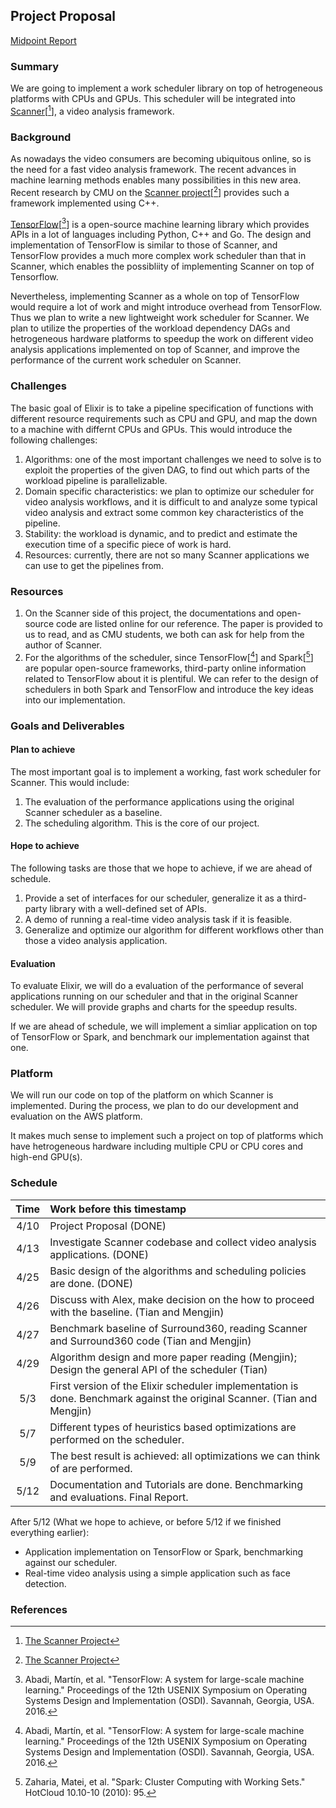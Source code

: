 ## Project Proposal

[Midpoint Report](https://mengjinyan.github.io/elixir/midpoint)

### Summary

We are going to implement a work scheduler library on top of hetrogeneous platforms with CPUs and GPUs. This scheduler will be integrated into [Scanner](https://github.com/scanner-research/scanner)[[^1]], a video analysis framework.

### Background

As nowadays the video consumers are becoming ubiquitous online, so is the need for a fast video analysis framework. The recent advances in machine learning methods enables many possibilities in this new area. Recent research by CMU on the [Scanner project](https://github.com/scanner-research/scanner)[[^1]] provides such a framework implemented using C++.

[TensorFlow](https://www.tensorflow.org/)[[^2]] is a open-source machine learning library which provides APIs in a lot of languages including Python, C++ and Go. The design and implementation of TensorFlow is similar to those of Scanner, and TensorFlow provides a much more complex work scheduler than that in Scanner, which enables the possibliity of implementing Scanner on top of Tensorflow.

Nevertheless, implementing Scanner as a whole on top of TensorFlow would require a lot of work and might introduce overhead from TensorFlow. Thus we plan to write a new lightweight work scheduler for Scanner. We plan to utilize the properties of the workload dependency DAGs and hetrogeneous hardware platforms to speedup the work on different video analysis applications implemented on top of Scanner, and improve the performance of the current work scheduler on Scanner.

### Challenges

The basic goal of Elixir is to take a pipeline specification of functions with different resource requirements such as CPU and GPU, and map the down to a machine with differnt CPUs and GPUs. This would introduce the following challenges:

1. Algorithms: one of the most important challenges we need to solve is to exploit the properties of the given DAG, to find out which parts of the workload pipeline is parallelizable.
2. Domain specific characteristics: we plan to optimize our scheduler for video analysis workflows, and it is difficult to and analyze some typical video analysis and extract some common key characteristics of the pipeline.
3. Stability: the workload is dynamic, and to predict and estimate the execution time of a specific piece of work is hard.
4. Resources: currently, there are not so many Scanner applications we can use to get the pipelines from.

### Resources

1. On the Scanner side of this project, the documentations and open-source code are listed online for our reference. The paper is provided to us to read, and as CMU students, we both can ask for help from the author of Scanner.
2. For the algorithms of the scheduler, since TensorFlow[[^2]] and Spark[[^3]] are popular open-source frameworks, third-party online information related to TensorFlow about it is plentiful. We can refer to the design of schedulers in both Spark and TensorFlow and introduce the key ideas into our implementation.

### Goals and Deliverables

#### Plan to achieve

The most important goal is to implement a working, fast work scheduler for Scanner. This would include:

1. The evaluation of the performance applications using the original Scanner scheduler as a baseline.
2. The scheduling algorithm. This is the core of our project.

#### Hope to achieve

The following tasks are those that we hope to achieve, if we are ahead of schedule.

1. Provide a set of interfaces for our scheduler, generalize it as a third-party library with a well-defined set of APIs.
2. A demo of running a real-time video analysis task if it is feasible.
3. Generalize and optimize our algorithm for different workflows other than those a video analysis application.

#### Evaluation

To evaluate Elixir, we will do a evaluation of the performance of several applications running on our scheduler and that in the original Scanner scheduler. We will provide graphs and charts for the speedup results.

If we are ahead of schedule, we will implement a simliar application on top of TensorFlow or Spark, and benchmark our implementation against that one.

### Platform

We will run our code on top of the platform on which Scanner is implemented. During the process, we plan to do our development and evaluation on the AWS platform.

It makes much sense to implement such a project on top of platforms which have hetrogeneous hardware including multiple CPU or CPU cores and high-end GPU(s).

### Schedule

| Time        | Work before this timestamp                                                                                               |
| :---------: | :-------------------                                                                                                     |
| 4/10        | Project Proposal (DONE)                                                                                                  |
| 4/13        | Investigate Scanner codebase and collect video analysis applications. (DONE)                                             |
| 4/25        | Basic design of the algorithms and scheduling policies are done. (DONE)                                                  |
| 4/26        | Discuss with Alex, make decision on the how to proceed with the baseline. (Tian and Mengjin)                             |
| 4/27        | Benchmark baseline of Surround360, reading Scanner and Surround360 code  (Tian and Mengjin)                              |
| 4/29        | Algorithm design and more paper reading (Mengjin); Design the general API of the scheduler (Tian)                        |
| 5/3         | First version of the Elixir scheduler implementation is done. Benchmark against the original Scanner. (Tian and Mengjin) |
| 5/7         | Different types of heuristics based optimizations are performed on the scheduler.                                        |
| 5/9         | The best result is achieved: all optimizations we can think of are performed.                                            |
| 5/12        | Documentation and Tutorials are done. Benchmarking and evaluations. Final Report.                                        |


 After 5/12 (What we hope to achieve, or before 5/12 if we finished everything earlier):

 - Application implementation on TensorFlow or Spark, benchmarking against our scheduler.
 - Real-time video analysis using a simple application such as face detection.

### References

[^1]: [The Scanner Project](https://github.com/scanner-research/scanner)

[^2]: Abadi, Martín, et al. "TensorFlow: A system for large-scale machine learning." Proceedings of the 12th USENIX Symposium on Operating Systems Design and Implementation (OSDI). Savannah, Georgia, USA. 2016.

[^3]: Zaharia, Matei, et al. "Spark: Cluster Computing with Working Sets." HotCloud 10.10-10 (2010): 95.
